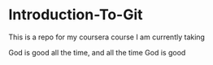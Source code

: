 # Introduction-To-Git
This is a repo for my coursera course I am currently taking

God is good all the time, and all the time God is good
